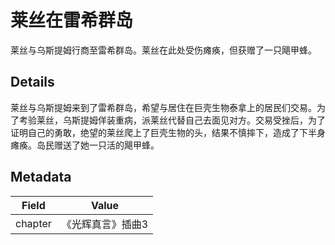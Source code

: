 # 莱丝在雷希群岛
莱丝与乌斯提姆行商至雷希群岛。莱丝在此处受伤瘫痪，但获赠了一只飓甲蜂。

## Details
莱丝与乌斯提姆来到了雷希群岛，希望与居住在巨壳生物泰拿上的居民们交易。为了考验莱丝，乌斯提姆佯装重病，派莱丝代替自己去面见对方。交易受挫后，为了证明自己的勇敢，绝望的莱丝爬上了巨壳生物的头，结果不慎摔下，造成了下半身瘫痪。岛民赠送了她一只活的飓甲蜂。

## Metadata
| Field | Value |
| ----- | ----- |
| chapter | 《光辉真言》插曲3 |
